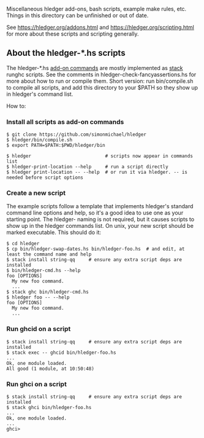 Miscellaneous hledger add-ons, bash scripts, example make rules, etc. 
Things in this directory can be unfinished or out of date.

See <https://hledger.org/addons.html> and <https://hledger.org/scripting.html> 
for more about these scripts and scripting generally.

## About the hledger-*.hs scripts

The hledger-*.hs [add-on commands] are mostly implemented as [stack]
runghc scripts. See the comments in hledger-check-fancyassertions.hs
for more about how to run or compile them.  Short version: run
bin/compile.sh to compile all scripts, and add this directory to your
$PATH so they show up in hledger's command list.

[add-on commands]: http://hledger.org/hledger.html#add-on-commands
[stack]: https://www.fpcomplete.com/haskell/get-started
[cabal]: https://www.haskell.org/cabal

How to:

### Install all scripts as add-on commands

    $ git clone https://github.com/simonmichael/hledger
    $ hledger/bin/compile.sh
    $ export PATH=$PATH:$PWD/hledger/bin

    $ hledger                           # scripts now appear in commands list
    $ hledger-print-location --help     # run a script directly
    $ hledger print-location -- --help  # or run it via hledger. -- is needed before script options

### Create a new script

The example scripts follow a template that implements hledger's
standard command line options and help, so it's a good idea to use one
as your starting point. The hledger- naming is not required, but it
causes scripts to show up in the hledger commands list. On unix,
your new script should be marked executable. This should do it:

    $ cd hledger
    $ cp bin/hledger-swap-dates.hs bin/hledger-foo.hs  # and edit, at least the command name and help
    $ stack install string-qq     # ensure any extra script deps are installed
    $ bin/hledger-cmd.hs --help
    foo [OPTIONS]
      My new foo command.
      ...
    $ stack ghc bin/hledger-cmd.hs
    $ hledger foo -- --help
    foo [OPTIONS]
      My new foo command.
      ...

### Run ghcid on a script
  
    $ stack install string-qq     # ensure any extra script deps are installed
    $ stack exec -- ghcid bin/hledger-foo.hs 
    ...
    Ok, one module loaded.
    All good (1 module, at 10:50:48)

### Run ghci on a script

    $ stack install string-qq     # ensure any extra script deps are installed
    $ stack ghci bin/hledger-foo.hs 
    ...
    Ok, one module loaded.
    ...
    ghci> 
